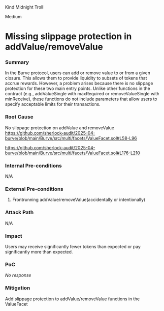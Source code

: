 Kind Midnight Troll

Medium

# Missing slippage protection in addValue/removeValue

### Summary

In the Burve protocol, users can add or remove value to or from a given closure. This allows them to provide liquidity to subsets of tokens that accrue rewards. However, a problem arises because there is no slippage protection for these two main entry points. Unlike other functions in the contract (e.g., addValueSingle with maxRequired or removeValueSingle with minReceive), these functions do not include parameters that allow users to specify acceptable limits for their transactions.

### Root Cause

No slippage protection on addValue and removeValue
https://github.com/sherlock-audit/2025-04-burve/blob/main/Burve/src/multi/facets/ValueFacet.sol#L58-L96

https://github.com/sherlock-audit/2025-04-burve/blob/main/Burve/src/multi/facets/ValueFacet.sol#L176-L210

### Internal Pre-conditions

N/A

### External Pre-conditions

1. Frontrunning addValue/removeValue(accidentally or intentionally)

### Attack Path

N/A

### Impact

Users may receive significantly fewer tokens than expected or pay significantly more than expected.

### PoC

_No response_

### Mitigation

Add slippage protection to addValue/removeValue functions in the ValueFacet